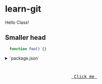# learn-git
Hello Class!

## Smaller head

```js
  function foo() {}
```

<details>
 <summary> `package.json` </summary>
 
```json

{ "huge": "bunch of stuff" }

```

</details>

<pre>
<p align=center>
  <a href="http://example.com"> Click me </a>
</p>  
</pre>
